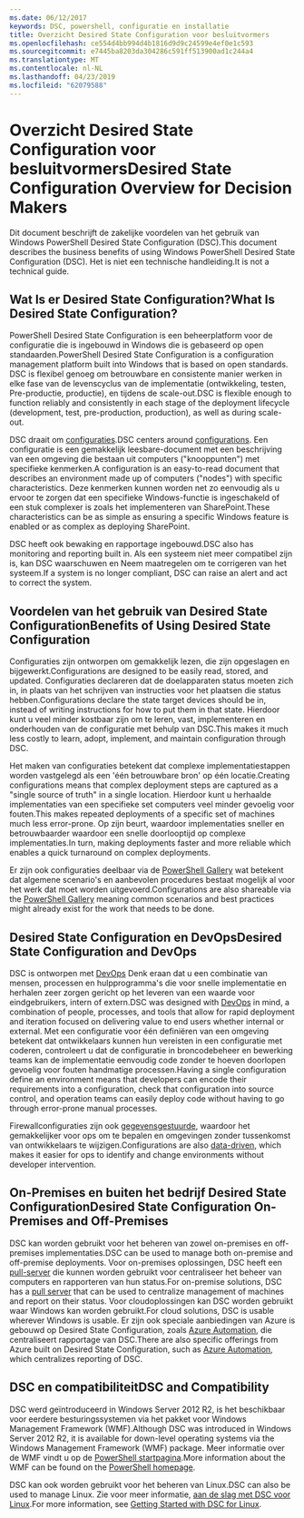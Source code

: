 ```yaml
---
ms.date: 06/12/2017
keywords: DSC, powershell, configuratie en installatie
title: Overzicht Desired State Configuration voor besluitvormers
ms.openlocfilehash: ce554d4bb994d4b1816d9d9c24599e4ef0e1c593
ms.sourcegitcommit: e7445ba8203da304286c591ff513900ad1c244a4
ms.translationtype: MT
ms.contentlocale: nl-NL
ms.lasthandoff: 04/23/2019
ms.locfileid: "62079588"
---
```

# <a name="desired-state-configuration-overview-for-decision-makers"></a><span data-ttu-id="f9268-103">Overzicht Desired State Configuration voor besluitvormers</span><span class="sxs-lookup"><span data-stu-id="f9268-103">Desired State Configuration Overview for Decision Makers</span></span>

<span data-ttu-id="f9268-104">Dit document beschrijft de zakelijke voordelen van het gebruik van Windows PowerShell Desired State Configuration (DSC).</span><span class="sxs-lookup"><span data-stu-id="f9268-104">This document describes the business benefits of using Windows PowerShell Desired State Configuration (DSC).</span></span> <span data-ttu-id="f9268-105">Het is niet een technische handleiding.</span><span class="sxs-lookup"><span data-stu-id="f9268-105">It is not a technical guide.</span></span>

## <a name="what-is-desired-state-configuration"></a><span data-ttu-id="f9268-106">Wat Is er Desired State Configuration?</span><span class="sxs-lookup"><span data-stu-id="f9268-106">What Is Desired State Configuration?</span></span>

<span data-ttu-id="f9268-107">PowerShell Desired State Configuration is een beheerplatform voor de configuratie die is ingebouwd in Windows die is gebaseerd op open standaarden.</span><span class="sxs-lookup"><span data-stu-id="f9268-107">PowerShell Desired State Configuration is a configuration management platform built into Windows that is based on open standards.</span></span> <span data-ttu-id="f9268-108">DSC is flexibel genoeg om betrouwbare en consistente manier werken in elke fase van de levenscyclus van de implementatie (ontwikkeling, testen, Pre-productie, productie), en tijdens de scale-out.</span><span class="sxs-lookup"><span data-stu-id="f9268-108">DSC is flexible enough to function reliably and consistently in each stage of the deployment lifecycle (development, test, pre-production, production), as well as during scale-out.</span></span>

<span data-ttu-id="f9268-109">DSC draait om [configuraties](../configurations/configurations.md).</span><span class="sxs-lookup"><span data-stu-id="f9268-109">DSC centers around [configurations](../configurations/configurations.md).</span></span>
<span data-ttu-id="f9268-110">Een configuratie is een gemakkelijk leesbare-document met een beschrijving van een omgeving die bestaan uit computers ("knooppunten") met specifieke kenmerken.</span><span class="sxs-lookup"><span data-stu-id="f9268-110">A configuration is an easy-to-read document that describes an environment made up of computers ("nodes") with specific characteristics.</span></span>
<span data-ttu-id="f9268-111">Deze kenmerken kunnen worden net zo eenvoudig als u ervoor te zorgen dat een specifieke Windows-functie is ingeschakeld of een stuk complexer is zoals het implementeren van SharePoint.</span><span class="sxs-lookup"><span data-stu-id="f9268-111">These characteristics can be as simple as ensuring a specific Windows feature is enabled or as complex as deploying SharePoint.</span></span>

<span data-ttu-id="f9268-112">DSC heeft ook bewaking en rapportage ingebouwd.</span><span class="sxs-lookup"><span data-stu-id="f9268-112">DSC also has monitoring and reporting built in.</span></span>
<span data-ttu-id="f9268-113">Als een systeem niet meer compatibel zijn is, kan DSC waarschuwen en Neem maatregelen om te corrigeren van het systeem.</span><span class="sxs-lookup"><span data-stu-id="f9268-113">If a system is no longer compliant, DSC can raise an alert and act to correct the system.</span></span>

## <a name="benefits-of-using-desired-state-configuration"></a><span data-ttu-id="f9268-114">Voordelen van het gebruik van Desired State Configuration</span><span class="sxs-lookup"><span data-stu-id="f9268-114">Benefits of Using Desired State Configuration</span></span>

<span data-ttu-id="f9268-115">Configuraties zijn ontworpen om gemakkelijk lezen, die zijn opgeslagen en bijgewerkt.</span><span class="sxs-lookup"><span data-stu-id="f9268-115">Configurations are designed to be easily read, stored, and updated.</span></span>
<span data-ttu-id="f9268-116">Configuraties declareren dat de doelapparaten status moeten zich in, in plaats van het schrijven van instructies voor het plaatsen die status hebben.</span><span class="sxs-lookup"><span data-stu-id="f9268-116">Configurations declare the state target devices should be in, instead of writing instructions for how to put them in that state.</span></span>
<span data-ttu-id="f9268-117">Hierdoor kunt u veel minder kostbaar zijn om te leren, vast, implementeren en onderhouden van de configuratie met behulp van DSC.</span><span class="sxs-lookup"><span data-stu-id="f9268-117">This makes it much less costly to learn, adopt, implement, and maintain configuration through DSC.</span></span>

<span data-ttu-id="f9268-118">Het maken van configuraties betekent dat complexe implementatiestappen worden vastgelegd als een 'één betrouwbare bron' op één locatie.</span><span class="sxs-lookup"><span data-stu-id="f9268-118">Creating configurations means that complex deployment steps are captured as a "single source of truth" in a single location.</span></span>
<span data-ttu-id="f9268-119">Hierdoor kunt u herhaalde implementaties van een specifieke set computers veel minder gevoelig voor fouten.</span><span class="sxs-lookup"><span data-stu-id="f9268-119">This makes repeated deployments of a specific set of machines much less error-prone.</span></span>
<span data-ttu-id="f9268-120">Op zijn beurt, waardoor implementaties sneller en betrouwbaarder waardoor een snelle doorlooptijd op complexe implementaties.</span><span class="sxs-lookup"><span data-stu-id="f9268-120">In turn, making deployments faster and more reliable which enables a quick turnaround on complex deployments.</span></span>

<span data-ttu-id="f9268-121">Er zijn ook configuraties deelbaar via de [PowerShell Gallery](https://powershellgallery.com) wat betekent dat algemene scenario's en aanbevolen procedures bestaat mogelijk al voor het werk dat moet worden uitgevoerd.</span><span class="sxs-lookup"><span data-stu-id="f9268-121">Configurations are also shareable via the [PowerShell Gallery](https://powershellgallery.com) meaning common scenarios and best practices might already exist for the work that needs to be done.</span></span>


## <a name="desired-state-configuration-and-devops"></a><span data-ttu-id="f9268-122">Desired State Configuration en DevOps</span><span class="sxs-lookup"><span data-stu-id="f9268-122">Desired State Configuration and DevOps</span></span>

<span data-ttu-id="f9268-123">DSC is ontworpen met [DevOps](http://blogs.technet.com/b/ashleymcglone/archive/2015/11/20/devops-for-n00bs-ie-windows-people.aspx) Denk eraan dat u een combinatie van mensen, processen en hulpprogramma's die voor snelle implementatie en herhalen zeer zorgen gericht op het leveren van een waarde voor eindgebruikers, intern of extern.</span><span class="sxs-lookup"><span data-stu-id="f9268-123">DSC was designed with [DevOps](http://blogs.technet.com/b/ashleymcglone/archive/2015/11/20/devops-for-n00bs-ie-windows-people.aspx) in mind, a combination of people, processes, and tools that allow for rapid deployment and iteration focused on delivering value to end users whether internal or external.</span></span>
<span data-ttu-id="f9268-124">Met een configuratie voor één definiëren van een omgeving betekent dat ontwikkelaars kunnen hun vereisten in een configuratie met coderen, controleert u dat de configuratie in broncodebeheer en bewerking teams kan de implementatie eenvoudig code zonder te hoeven doorlopen gevoelig voor fouten handmatige processen.</span><span class="sxs-lookup"><span data-stu-id="f9268-124">Having a single configuration define an environment means that developers can encode their requirements into a configuration, check that configuration into source control, and operation teams can easily deploy code without having to go through error-prone manual processes.</span></span>

<span data-ttu-id="f9268-125">Firewallconfiguraties zijn ook [gegevensgestuurde](../configurations/configData.md), waardoor het gemakkelijker voor ops om te bepalen en omgevingen zonder tussenkomst van ontwikkelaars te wijzigen.</span><span class="sxs-lookup"><span data-stu-id="f9268-125">Configurations are also [data-driven](../configurations/configData.md), which makes it easier for ops to identify and change environments without developer intervention.</span></span>

## <a name="desired-state-configuration-on-premises-and-off-premises"></a><span data-ttu-id="f9268-126">On-Premises en buiten het bedrijf Desired State Configuration</span><span class="sxs-lookup"><span data-stu-id="f9268-126">Desired State Configuration On-Premises and Off-Premises</span></span>
<span data-ttu-id="f9268-127">DSC kan worden gebruikt voor het beheren van zowel on-premises en off-premises implementaties.</span><span class="sxs-lookup"><span data-stu-id="f9268-127">DSC can be used to manage both on-premise and off-premise deployments.</span></span>
<span data-ttu-id="f9268-128">Voor on-premises oplossingen, DSC heeft een [pull-server](../pull-server/pullServer.md) die kunnen worden gebruikt voor centraliseer het beheer van computers en rapporteren van hun status.</span><span class="sxs-lookup"><span data-stu-id="f9268-128">For on-premise solutions, DSC has a [pull server](../pull-server/pullServer.md) that can be used to centralize management of machines and report on their status.</span></span>
<span data-ttu-id="f9268-129">Voor cloudoplossingen kan DSC worden gebruikt waar Windows kan worden gebruikt.</span><span class="sxs-lookup"><span data-stu-id="f9268-129">For cloud solutions, DSC is usable wherever Windows is usable.</span></span>
<span data-ttu-id="f9268-130">Er zijn ook speciale aanbiedingen van Azure is gebouwd op Desired State Configuration, zoals [Azure Automation](https://azure.microsoft.com/en-us/documentation/services/automation/), die centraliseert rapportage van DSC.</span><span class="sxs-lookup"><span data-stu-id="f9268-130">There are also specific offerings from Azure built on Desired State Configuration, such as [Azure Automation](https://azure.microsoft.com/en-us/documentation/services/automation/), which centralizes reporting of DSC.</span></span>

## <a name="dsc-and-compatibility"></a><span data-ttu-id="f9268-131">DSC en compatibiliteit</span><span class="sxs-lookup"><span data-stu-id="f9268-131">DSC and Compatibility</span></span>

<span data-ttu-id="f9268-132">DSC werd geïntroduceerd in Windows Server 2012 R2, is het beschikbaar voor eerdere besturingssystemen via het pakket voor Windows Management Framework (WMF).</span><span class="sxs-lookup"><span data-stu-id="f9268-132">Although DSC was introduced in Windows Server 2012 R2, it is available for down-level operating systems via the Windows Management Framework (WMF) package.</span></span>
<span data-ttu-id="f9268-133">Meer informatie over de WMF vindt u op de [PowerShell startpagina](/powershell/).</span><span class="sxs-lookup"><span data-stu-id="f9268-133">More information about the WMF can be found on the [PowerShell homepage](/powershell/).</span></span>

<span data-ttu-id="f9268-134">DSC kan ook worden gebruikt voor het beheren van Linux.</span><span class="sxs-lookup"><span data-stu-id="f9268-134">DSC can also be used to manage Linux.</span></span> <span data-ttu-id="f9268-135">Zie voor meer informatie, [aan de slag met DSC voor Linux](../getting-started/lnxGettingStarted.md).</span><span class="sxs-lookup"><span data-stu-id="f9268-135">For more information, see [Getting Started with DSC for Linux](../getting-started/lnxGettingStarted.md).</span></span>
